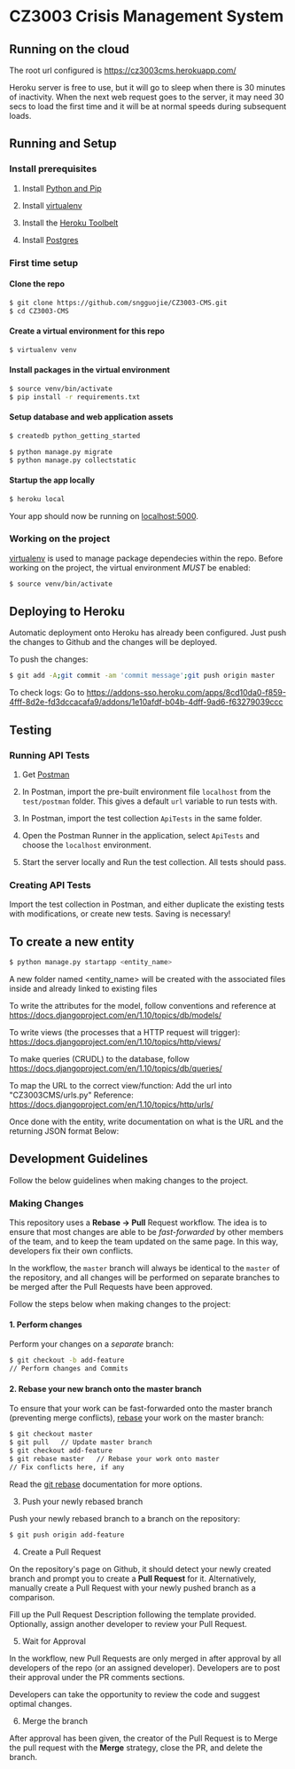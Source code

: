 # CZ3003 Crisis Management System

## Running on the cloud

The root url configured is https://cz3003cms.herokuapp.com/

Heroku server is free to use, but it will go to sleep when there is 30 minutes of inactivity. When the next web request goes to the server, it may need 30 secs to load the first time and it will be at normal speeds during subsequent loads.

## Running and Setup

### Install prerequisites

1. Install [Python and Pip](http://install.python-guide.org)

2. Install [virtualenv](http://docs.python-guide.org/en/latest/dev/virtualenvs/#virtualenvironments-ref)

3. Install the [Heroku Toolbelt](https://toolbelt.heroku.com/)

4. Install [Postgres](https://devcenter.heroku.com/articles/heroku-postgresql#local-setup)

### First time setup

#### Clone the repo

```sh
$ git clone https://github.com/sngguojie/CZ3003-CMS.git
$ cd CZ3003-CMS
```

#### Create a virtual environment for this repo

```sh
$ virtualenv venv
```

#### Install packages in the virtual environment

```sh
$ source venv/bin/activate
$ pip install -r requirements.txt
```

#### Setup database and web application assets

```sh
$ createdb python_getting_started

$ python manage.py migrate
$ python manage.py collectstatic
```

#### Startup the app locally

```sh
$ heroku local
```

Your app should now be running on [localhost:5000](http://localhost:5000/).

### Working on the project

[virtualenv](http://docs.python-guide.org/en/latest/dev/virtualenvs/#virtualenvironments-ref) is used to manage package dependecies within the repo.
Before working on the project, the virtual environment *MUST* be enabled:

```sh
$ source venv/bin/activate
```

## Deploying to Heroku

Automatic deployment onto Heroku has already been configured. Just push the changes to Github and the changes will be deployed.

To push the changes:
```sh
$ git add -A;git commit -am 'commit message';git push origin master
```

To check logs:
Go to https://addons-sso.heroku.com/apps/8cd10da0-f859-4fff-8d2e-fd3dccacafa9/addons/1e10afdf-b04b-4dff-9ad6-f63279039ccc 


## Testing

### Running API Tests

1. Get [Postman](https://www.getpostman.com/)

2. In Postman, import the pre-built environment file `localhost` from the `test/postman` folder. This gives a default `url` variable to run tests with.

3. In Postman, import the test collection `ApiTests` in the same folder.

4. Open the Postman Runner in the application, select `ApiTests` and choose the `localhost` environment.

5. Start the server locally and Run the test collection. All tests should pass.


### Creating API Tests

Import the test collection in Postman, and either duplicate the existing tests with modifications, or create new tests. Saving is necessary!


## To create a new entity
```sh
$ python manage.py startapp <entity_name>
```
A new folder named <entity_name> will be created with the associated files inside and already linked to existing files

To write the attributes for the model, follow conventions and reference at https://docs.djangoproject.com/en/1.10/topics/db/models/

To write views (the processes that a HTTP request will trigger): https://docs.djangoproject.com/en/1.10/topics/http/views/

To make queries (CRUDL) to the database, follow https://docs.djangoproject.com/en/1.10/topics/db/queries/

To map the URL to the correct view/function: Add the url into "CZ3003CMS/urls.py"
Reference: https://docs.djangoproject.com/en/1.10/topics/http/urls/


Once done with the entity, write documentation on what is the URL and the returning JSON format Below:


## Development Guidelines

Follow the below guidelines when making changes to the project.

### Making Changes

This repository uses a **Rebase -> Pull** Request workflow. The idea is to ensure that most changes are able to be *fast-forwarded* by other members of the team, and to keep the team updated on the same page. In this way, developers fix their own conflicts.

In the workflow, the `master` branch will always be identical to the `master` of the repository, and all changes will be performed on separate branches to be merged after the Pull Requests have been approved.

Follow the steps below when making changes to the project:

#### 1. Perform changes

Perform your changes on a *separate* branch:

```sh
$ git checkout -b add-feature
// Perform changes and Commits
```

#### 2. Rebase your new branch onto the master branch

To ensure that your work can be fast-forwarded onto the master branch (preventing merge conflicts), [rebase](https://git-scm.com/book/en/v2/Git-Branching-Rebasing) your work on the master branch:

```sh
$ git checkout master
$ git pull   // Update master branch
$ git checkout add-feature
$ git rebase master   // Rebase your work onto master
// Fix conflicts here, if any
```

Read the [git rebase](https://git-scm.com/docs/git-rebase) documentation for more options.

3. Push your newly rebased branch

Push your newly rebased branch to a branch on the repository:

```sh
$ git push origin add-feature
```

4. Create a Pull Request

On the repository's page on Github, it should detect your newly created branch and prompt you to create a **Pull Request** for it. 
Alternatively, manually create a Pull Request with your newly pushed branch as a comparison.

Fill up the Pull Request Description following the template provided. Optionally, assign another developer to review your Pull Request.

5. Wait for Approval

In the workflow, new Pull Requests are only merged in after approval by all developers of the repo (or an assigned developer). Developers are to post their approval under the PR comments sections.

Developers can take the opportunity to review the code and suggest optimal changes.

6. Merge the branch

After approval has been given, the creator of the Pull Request is to Merge the pull request with the **Merge** strategy, close the PR, and delete the branch.

